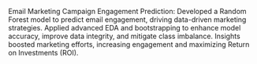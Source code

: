 Email Marketing Campaign Engagement Prediction:
Developed a Random Forest model to predict email engagement, driving data-driven marketing strategies. Applied advanced EDA and bootstrapping to enhance model accuracy, improve data integrity, and mitigate class imbalance. Insights boosted marketing efforts, increasing engagement and maximizing Return on Investments (ROI).
